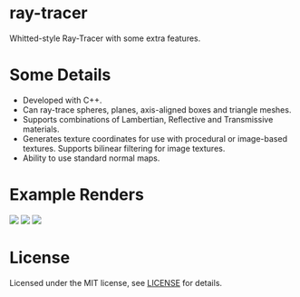 # ray-tracer
Whitted-style Ray-Tracer with some extra features.

# Some Details
- Developed with C++.
- Can ray-trace spheres, planes, axis-aligned boxes and triangle meshes.
- Supports combinations of Lambertian, Reflective and Transmissive materials.
- Generates texture coordinates for use with procedural or image-based textures. Supports bilinear filtering for image textures.
- Ability to use standard normal maps.

# Example Renders
![](http://bmlourenco.com/uploads/3/8/6/2/3862236/__3729474_orig.jpg)
![](http://bmlourenco.com/uploads/3/8/6/2/3862236/__3784515_orig.jpg)
![](http://bmlourenco.com/uploads/3/8/6/2/3862236/__5733528_orig.jpg)

# License
Licensed under the MIT license, see [LICENSE](https://github.com/MadEqua/ray-tracer/blob/master/LICENSE) for details.
